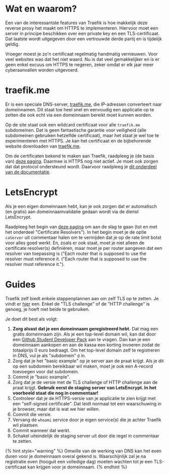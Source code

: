 # Wat en waarom?

Een van de interessantste features van Traefik is hoe makkelijk deze reverse proxy het maakt om HTTPS te implementeren. Hiervoor moet een server in principe beschikken over een private key en een TLS-certificaat. Dat laatste wordt uitgegeven door een vertrouwde derde partij en is tijdelijk geldig.

Vroeger moest je zo'n certificaat regelmatig handmatig vernieuwen. Voor veel websites was dat het niet waard. Nu is dat veel gemakkelijker en is er geen enkel excuus om HTTPS te negeren, zeker omdat er elk jaar meer cyberaanvallen worden uitgevoerd.

# traefik.me

Er is een speciale DNS-server, [traefik.me](https://traefik.me/), die IP-adressen converteert naar domeinnamen. Dit staat toe heel snel en eenvoudig een applicatie op te zetten die ook echt via een domeinnaam bereikt moet kunnen worden.

Op de site staat ook een wildcard certificaat voor alle `traefik.me` subdomeinen. Dat is geen fantastische garantie voor veiligheid (alle subdomeinen gebruiken hetzelfde certificaat), maar het staat je wel toe te experimenteren met HTTPS. Je kan het certificaat en de bijbehorende website downloaden van [traefik.me](https://traefik.me/).

Om de certificaten bekend te maken aan Traefik, raadpleeg je (de basis van) [deze pagina](https://doc.traefik.io/traefik/https/tls/). Daarmee is HTTPS nog niet actief. Je moet ook zorgen dat dat protocol ondersteund wordt. Daarvoor raadpleeg je [dit onderdeel van de documentatie](https://doc.traefik.io/traefik/routing/routers/#tls).

# LetsEncrypt

Als je een eigen domeinnaam hebt, kan je ook zorgen dat er automatisch (en gratis) aan domeinnaamvalidatie gedaan wordt via de dienst LetsEncrypt. 

Raadpleeg het begin van [deze pagina](https://doc.traefik.io/traefik/https/acme/) om aan de slag te gaan (tot en met het onderdeel "Certificate Resolvers"). In het begin moet je de optie `caServer` uit commentaar halen om te vermijden dat je op de rate limit botst voor alles goed werkt. En, zoals er ook staat, moet je niet alleen de certificate resolver(s) definiëren, maar moet je per router aangeven dat een resolver van toepassing is ("Each router that is supposed to use the resolver must reference it. ("Each router that is supposed to use the resolver must reference it.").

# Guides
Traefik zelf biedt enkele stappenplannen aan om zelf TLS op te zetten. Je vindt er [hier](https://doc.traefik.io/traefik/user-guides/docker-compose/acme-tls/) een. Enkel de "TLS challenge" of de "HTTP challenge" is genoeg, je hoeft niet beide te gebruiken.

Je doet dit best als volgt:

1. **Zorg alvast dat je een domeinnaam geregistreerd hebt.** Dat mag een gratis domeinnaam zijn. Als je een top-level domain wil, kan dat door een [Github Student Developer Pack](https://education.github.com/pack) aan te vragen. Dan kan je een domeinnaam aankopen en aan de kassa een korting invoeren zodat de totaalprijs 0 euro bedraagt. Om het top-level domain zelf te registreren in DNS, vul je als "subdomein" `@` in.
2. Zorg dat je het "basic example" op je server aan de praat krijgt. Als je dit op een subdomein bereikbaar wil maken, moet je ook een A-record toevoegen voor dat subdomein.
3. Commit je "basic example".
4. Zorg dat je de versie met de TLS challenge of HTTP challenge aan de praat krijgt. **Gebruik eerst de staging server van LetsEncrypt. In het voorbeeld staat die nog in commentaar!**
5. Controleer dat je de HTTPS-versie van je applicatie te zien krijgt met een "self-signed certificate". Dat leidt normaal tot een waarschuwing in je browser, maar dat is wat we hier willen.
6. Commit die versie.
7. Vervang de `whoami` service door je eigen service(s) die je achter Traefik wil plaatsen.
8. Commit wanneer dat werkt.
9. Schakel uiteindelijk de staging server uit door die regel in commentaar te zetten.

{% hint style="warning" %}
Omwille van de werking van DNS kan het even duren voor je domeinnaam overal gekend is. Waarschijnlijk zal je na registratie even (hooguit een volledige dag) moeten wachten tot je een TLS-certificaat kan krijgen voor je domeinnaam.
{% endhint %}

